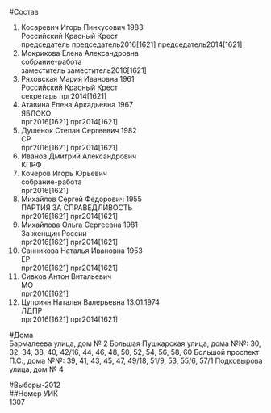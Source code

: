 #Состав  
1. Косаревич Игорь Пинкусович 1983  
    Российский Красный Крест  
    председатель председатель2016[1621] председатель2014[1621]  
2. Мокрикова Елена Александровна  
    собрание-работа  
    заместитель заместитель2016[1621]  
3. Ряховская Мария Ивановна 1961  
    Российский Красный Крест  
    секретарь прг2014[1621]  
4. Атавина Елена Аркадьевна 1967  
    ЯБЛОКО  
    прг2016[1621] прг2014[1621]  
5. Душенок Степан Сергеевич 1982  
    СР  
    прг2016[1621] прг2014[1621]  
6. Иванов Дмитрий Александрович  
    КПРФ  
7. Кочеров Игорь Юрьевич  
    собрание-работа  
    прг2016[1621]  
8. Михайлов Сергей Федорович 1955  
    ПАРТИЯ ЗА СПРАВЕДЛИВОСТЬ  
    прг2016[1621] прг2014[1621]  
9. Михайлова Ольга Сергеевна 1981  
    За женщин России  
    прг2016[1621] прг2014[1621]  
10. Санникова Наталья Ивановна 1953  
    ЕР  
    прг2016[1621] прг2014[1621]  
11. Сивков Антон Витальевич  
    МО  
    прг2016[1621]  
12. Цуприян Наталья Валерьевна 13.01.1974  
    ЛДПР  
    прг2016[1621] прг2014[1621]  
  
#Дома  
Бармалеева улица, дом № 2 Большая Пушкарская улица, дома №№: 30, 32, 34, 38, 40, 42/16, 44, 46, 48, 50, 52, 54, 56, 58, 60 Большой проспект П.С., дома №№: 39, 41, 43, 45, 47, 49/18, 51/9, 53, 55/6, 57/1 Подковырова улица, дом № 4  
  
#Выборы-2012  
##Номер УИК  
1307  
